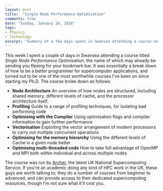 ```yaml
---
layout: post
title:  "Single Node Performance Optimisation"
comments: true
date: "Sunday, January 24, 2016"
tags:
- Physics
- Technology
excerpt: "Summary of a few days spent in Swansea attending a course on optimising code for supercomputers"
---
```


This week I spent a couple of days in Swansea attending a course titled *Single Node Performance Optimisation*, the name of which may already be sending you fleeing for your bookmark bar. It was essentially a break down of how to be a better programmer for supercomputer applications, and turned out to be one of the most worthwhile courses I've been on since starting my Ph.D. The course broke down as follows:

- **Node Architecture** An overview of how nodes are structured, including shared memory, different levels of cache, and the processor architecture itself.
- **Profiling** Guide to a range of profiling techniques, for isolating bad performing code
- **Optimising with the Compiler** Using optimisation flags and compiler information to gain further performance
- **Vectorisation** Exploiting the vector arrangement of modern processors to carry out multiple concurrent operations
- **Optimising for the memory hierarchy** Using the different levels of Cache in a given node better
- **Optimising multi-threaded code** How to take full advantage of OpenMP and MPI both within individual and across multiple nodes

The course was run by <a href="https://www.archer.ac.uk/about-archer/" target="blank">Archer</a>, the latest UK National Supercomputing Service. If you're an academic doing any kind of HPC work in the UK, these guys are worth talking to; they do a number of courses from beginner to advanced, and can provide access to their dedicated supercomputing resources, though I'm not sure what it'll cost you.
